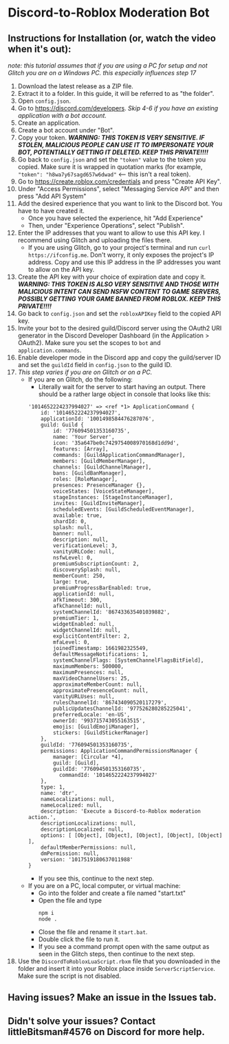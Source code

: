 # Discord-to-Roblox Moderation Bot
## Instructions for Installation (or, watch the video when it's out):
*note: this tutorial assumes that if you are using a PC for setup and not Glitch you are on a Windows PC. this especially influences step 17*
1. Download the latest release as a ZIP file.
2. Extract it to a folder. In this guide, it will be referred to as "the folder".
3. Open `config.json`.
4. Go to https://discord.com/developers. _Skip 4-6 if you have an existing application with a bot account._
5. Create an application. 
6. Create a bot account under "Bot".
7. Copy your token. **_WARNING: THIS TOKEN IS VERY SENSITIVE. IF STOLEN, MALICIOUS PEOPLE CAN USE IT TO IMPERSONATE YOUR BOT, POTENTIALLY GETTING IT DELETED. KEEP THIS PRIVATE!!!!_**
8. Go back to `config.json` and set the `"token"` value to the token you copied. Make sure it is wrapped in quotation marks (for example, `"token": "h8wa7y67sagd657w6dwad"` <-- this isn't a real token).
9. Go to https://create.roblox.com/credentials and press "Create API Key".
10. Under "Access Permissions", select "Messaging Service API" and then press "Add API System"
11. Add the desired experience that you want to link to the Discord bot. You have to have created it. 
    - Once you have selected the experience, hit "Add Experience"
    - Then, under "Experience Operations", select "Publish".
12. Enter the IP addresses that you want to allow to use this API key. I recommend using Glitch and uploading the files there.
    - If you are using Glitch, go to your project's terminal and run `curl https://ifconfig.me`. Don't worry, it only exposes the project's IP address. Copy and use this IP address in the IP addresses you want to allow on the API key.
13. Create the API key with your choice of expiration date and copy it. **_WARNING: THIS TOKEN IS ALSO VERY SENSITIVE AND THOSE WITH MALICIOUS INTENT CAN SEND NSFW CONTENT TO GAME SERVERS, POSSIBLY GETTING YOUR GAME BANNED FROM ROBLOX. KEEP THIS PRIVATE!!!!_**
14. Go back to `config.json` and set the `robloxAPIKey` field to the copied API key.
15. Invite your bot to the desired guild/Discord server using the OAuth2 URI generator in the Discord Developer Dashboard (in the Application > OAuth2). Make sure you set the scopes to `bot` and `application.commands`. 
16. Enable developer mode in the Discord app and copy the guild/server ID and set the `guildId` field in `config.json` to the guild ID.
17. _This step varies if you are on Glitch or on a PC._
    - If you are on Glitch, do the following: 
        - Literally wait for the server to start having an output. There should be a rather large object in console that looks like this: 
        ```
        '1014652224237994027' => <ref *1> ApplicationCommand {
            id: '1014652224237994027',
            applicationId: '1001498584476287076',
            guild: Guild {
                id: '776094501353160735',
                name: 'Your Server',
                icon: '35a647be0c7429754008970168d1dd9d',
                features: [Array],
                commands: [GuildApplicationCommandManager],
                members: [GuildMemberManager],
                channels: [GuildChannelManager],
                bans: [GuildBanManager],
                roles: [RoleManager],
                presences: PresenceManager {},
                voiceStates: [VoiceStateManager],
                stageInstances: [StageInstanceManager],
                invites: [GuildInviteManager],
                scheduledEvents: [GuildScheduledEventManager],
                available: true,
                shardId: 0,
                splash: null,
                banner: null,
                description: null,
                verificationLevel: 3,
                vanityURLCode: null,
                nsfwLevel: 0,
                premiumSubscriptionCount: 2,
                discoverySplash: null,
                memberCount: 250,
                large: true,
                premiumProgressBarEnabled: true,
                applicationId: null,
                afkTimeout: 300,
                afkChannelId: null,
                systemChannelId: '867433635401039882',
                premiumTier: 1,
                widgetEnabled: null,
                widgetChannelId: null,
                explicitContentFilter: 2,
                mfaLevel: 0,
                joinedTimestamp: 1661982325549,
                defaultMessageNotifications: 1,
                systemChannelFlags: [SystemChannelFlagsBitField],
                maximumMembers: 500000,
                maximumPresences: null,
                maxVideoChannelUsers: 25,
                approximateMemberCount: null,
                approximatePresenceCount: null,
                vanityURLUses: null,
                rulesChannelId: '867434090520117279',
                publicUpdatesChannelId: '977526280285225041',
                preferredLocale: 'en-US',
                ownerId: '993715743055163515',
                emojis: [GuildEmojiManager],
                stickers: [GuildStickerManager]
            },
            guildId: '776094501353160735',
            permissions: ApplicationCommandPermissionsManager {
                manager: [Circular *4],
                guild: [Guild],
                guildId: '776094501353160735',
                  commandId: '1014652224237994027'
            },
            type: 1,
            name: 'dtr',
            nameLocalizations: null,
            nameLocalized: null,
            description: 'Execute a Discord-to-Roblox moderation action.',
            descriptionLocalizations: null,
            descriptionLocalized: null,
            options: [ [Object], [Object], [Object], [Object], [Object] ],
            defaultMemberPermissions: null,
            dmPermission: null,
            version: '1017519180637011988'
        }
        ```
        - If you see this, continue to the next step.
    - If you are on a PC, local computer, or virtual machine:
        - Go into the folder and create a file named "start.txt"
        - Open the file and type 
            ```
            npm i 
            node .
            ```
        - Close the file and rename it `start.bat`.
        - Double click the file to run it. 
        - If you see a command prompt open with the same output as seen in the Glitch steps, then continue to the next step.
18. Use the `DiscordToRobloxLuaScript.rbxm` file that you downloaded in the folder and insert it into your Roblox place inside `ServerScriptService`. Make sure the script is not disabled.

## Having issues? Make an issue in the Issues tab.
## Didn't solve your issues? Contact littleBitsman#4576 on Discord for more help.
